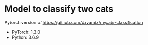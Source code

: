 # Model to classify two cats

Pytorch version of https://github.com/davamix/mycats-classification

* PyTorch: 1.3.0
* Python: 3.6.9